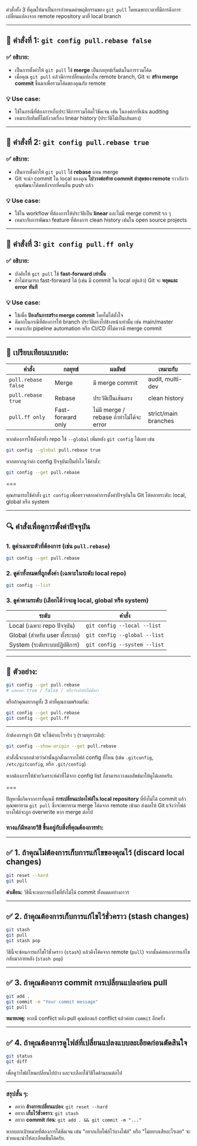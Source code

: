 คำสั่งทั้ง 3 ที่คุณให้มาเป็นการกำหนดค่าพฤติกรรมของ `git pull` โดยเฉพาะเวลาที่มีการดึงการเปลี่ยนแปลงจาก remote repository มาที่ local branch

---

## 🔧 คำสั่งที่ 1: `git config pull.rebase false`

### ✅ อธิบาย:

* เป็นการตั้งค่าให้ `git pull` ใช้ **merge** เป็นกลยุทธ์เริ่มต้นในการรวมโค้ด
* เมื่อคุณ `git pull` แล้วมีการเปลี่ยนแปลงใน remote branch, Git จะ **สร้าง merge commit** ขึ้นมาเพื่อรวมโค้ดของคุณกับ remote

### 💡 Use case:

* ใช้ในกรณีที่ต้องการเก็บประวัติการรวมโค้ดไว้ชัดเจน เช่น ในองค์กรที่เน้น auditing
* เหมาะกับทีมที่ไม่กังวลเรื่อง linear history (ประวัติไม่เป็นเส้นตรง)

---

## 🔧 คำสั่งที่ 2: `git config pull.rebase true`

### ✅ อธิบาย:

* เป็นการตั้งค่าให้ `git pull` ใช้ **rebase** แทน merge
* Git จะนำ commit ใน local ของคุณ **ไปวางต่อท้าย commit ล่าสุดของ remote** ราวกับว่าคุณพัฒนาโค้ดหลังจากที่คนอื่น push แล้ว

### 💡 Use case:

* ใช้ใน workflow ที่ต้องการให้ประวัติเป็น **linear** และไม่มี merge commit รก ๆ
* เหมาะกับการพัฒนา feature ที่ต้องการ clean history เช่นใน open source projects

---

## 🔧 คำสั่งที่ 3: `git config pull.ff only`

### ✅ อธิบาย:

* บังคับให้ `git pull` ใช้ **fast-forward เท่านั้น**
* ถ้าไม่สามารถ fast-forward ได้ (เช่น มี commit ใน local อยู่แล้ว) Git จะ **หยุดและ error ทันที**

### 💡 Use case:

* ใช้เพื่อ **ป้องกันการสร้าง merge commit** โดยไม่ได้ตั้งใจ
* ดีมากในกรณีที่ต้องการให้ branch ประวัติตรงไปข้างหน้าเท่านั้น เช่น main/master
* เหมาะกับ pipeline automation หรือ CI/CD ที่ไม่ควรมี merge commit

---

## 🔁 เปรียบเทียบแบบย่อ:

| คำสั่ง              | กลยุทธ์           | ผลลัพธ์                                  | เหมาะกับ             |
| ------------------- | ----------------- | ---------------------------------------- | -------------------- |
| `pull.rebase false` | Merge             | มี merge commit                          | audit, multi-dev     |
| `pull.rebase true`  | Rebase            | ประวัติเป็นเส้นตรง                       | clean history        |
| `pull.ff only`      | Fast-forward only | ไม่มี merge / rebase ถ้าทำไม่ได้จะ error | strict/main branches |

หากต้องการให้ตั้งค่าทั้ง repo ใช้ `--global` เพิ่มหลัง `git config` ได้เลย เช่น

```bash
git config --global pull.rebase true
```

หากอยากดูว่าค่า config ปัจจุบันเป็นยังไง ใช้คำสั่ง:

```bash
git config --get pull.rebase
```

===


คุณสามารถใช้คำสั่ง `git config` เพื่อตรวจสอบค่าการตั้งค่าปัจจุบันใน Git ได้หลายระดับ: local, global หรือ system

---

## 🔍 คำสั่งเพื่อดูการตั้งค่าปัจจุบัน

### 1. ดูค่าเฉพาะตัวที่ต้องการ (เช่น `pull.rebase`)

```bash
git config --get pull.rebase
```

### 2. ดูค่าทั้งหมดที่ถูกตั้งค่า (เฉพาะในระดับ local repo)

```bash
git config --list
```

### 3. ดูค่าตามระดับ (เลือกได้ว่าจะดู local, global หรือ system)

| ระดับ                         | คำสั่ง                       |
| ----------------------------- | ---------------------------- |
| Local (เฉพาะ repo ปัจจุบัน)   | `git config --local --list`  |
| Global (สำหรับ user ทั้งระบบ) | `git config --global --list` |
| System (ระดับระบบปฏิบัติการ)  | `git config --system --list` |

---

## 🧠 ตัวอย่าง:

```bash
git config --get pull.rebase
# แสดงค่า true / false / หรือว่างถ้ายังไม่ตั้งค่า
```

หรือถ้าคุณอยากดูทั้ง 3 ค่าที่คุณถามพร้อมกัน:

```bash
git config --get pull.rebase
git config --get pull.ff
```

---

ถ้าต้องการดูว่า Git จะใช้ค่าอะไรจริง ๆ (รวมทุกระดับ):

```bash
git config --show-origin --get pull.rebase
```

คำสั่งนี้จะบอกด้วยว่าค่านั้นถูกตั้งมาจากไฟล์ config ที่ไหน (เช่น `.gitconfig`, `/etc/gitconfig`, หรือ `.git/config`)

หากต้องการให้ช่วยวิเคราะห์ค่าที่ได้จาก config list ก็สามารถวางผลลัพธ์มาให้ดูได้เลยครับ.


===


ปัญหานี้เกิดจากการที่คุณมี **การเปลี่ยนแปลงไฟล์ใน local repository** ที่ยังไม่ได้ commit แล้วคุณพยายาม `git pull` ซึ่งจะพยายาม merge โค้ดจาก remote เข้ามา ส่งผลให้ Git แจ้งว่าไฟล์บางไฟล์จะถูก overwrite หาก merge ต่อไป

### ทางแก้มีหลายวิธี ขึ้นอยู่กับสิ่งที่คุณต้องการทำ:

---

## ✅ **1. ถ้าคุณไม่ต้องการเก็บการแก้ไขของคุณไว้ (discard local changes)**

```bash
git reset --hard
git pull
```

**คำเตือน:** วิธีนี้จะลบการแก้ไขที่ยังไม่ได้ commit ทั้งหมดอย่างถาวร

---

## ✅ **2. ถ้าคุณต้องการเก็บการแก้ไขไว้ชั่วคราว (stash changes)**

```bash
git stash
git pull
git stash pop
```

วิธีนี้จะซ่อนการแก้ไขไว้ชั่วคราว (`stash`) แล้วดึงโค้ดจาก remote (`pull`) จากนั้นค่อยเอาการแก้ไขกลับมาภายหลัง (`stash pop`)

---

## ✅ **3. ถ้าคุณต้องการ commit การเปลี่ยนแปลงก่อน pull**

```bash
git add .
git commit -m "Your commit message"
git pull
```

**หมายเหตุ:** หากมี conflict หลัง pull คุณต้องแก้ conflict แล้วค่อย `commit` อีกครั้ง

---

## ✅ **4. ถ้าคุณต้องการดูไฟล์ที่เปลี่ยนแปลงแบบละเอียดก่อนตัดสินใจ**

```bash
git status
git diff
```

เพื่อดูว่าไฟล์ไหนเปลี่ยนไปบ้าง และจะเลือกใช้วิธีใดด้านบนต่อไป

---

### สรุปสั้น ๆ:

* อยาก **ล้างการเปลี่ยนแปลง**: `git reset --hard`
* อยาก **เก็บไว้ชั่วคราว**: `git stash`
* อยาก **commit ก่อน**: `git add . && git commit -m "..."`

หากบอกเป้าหมายที่ต้องการได้ชัดเจน เช่น "อยากเก็บไฟล์ไว้บางไฟล์" หรือ "ไม่อยากเสียอะไรเลย" จะช่วยแนะนำให้ละเอียดขึ้นได้ครับ.

